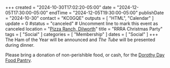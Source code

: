 +++
created = "2024-10-30T17:02:20-05:00"
date = "2024-12-05T17:30:00-05:00"
endTime = "2024-12-05T19:30:00-05:00"
publishDate = "2024-10-30"
contact = "KC0GQE"
outputs = [ "HTML", "Calendar" ]
update = 0
#status = "canceled"	# Uncomment line to mark this event as canceled	
location = "[Pizza Ranch, Dilworth](/places/pizza-ranch-dilworth/)"
title = "RRRA Christmas Party"
tags = [ "Social" ]
categories = [ "Membership" ]
dates = [ "Social" ]
+++
The Ham of the Year will be announced and *The Tube* will be presented
during dinner.

Please bring a donation of non-perishible food, or cash, for the
[Dorothy Day Food Pantry](http://www.fmddh.org/food-pantry/).
